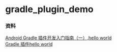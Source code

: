 # gradle_plugin_demo

### 资料
[Android Gradle 插件开发入门指南（一）,hello world](https://juejin.cn/post/6887581345384497165#heading-11)  
[Gradle 插件hello world](https://github.com/lenebf/GradlePluginTutorial/tree/main/hello-plugin)  

